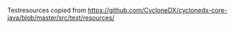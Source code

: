 Testresources copied from https://github.com/CycloneDX/cyclonedx-core-java/blob/master/src/test/resources/
